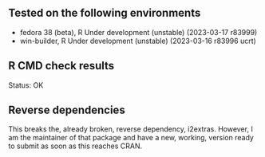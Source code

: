## Tested on the following environments
* fedora 38 (beta), R Under development (unstable) (2023-03-17 r83999)
* win-builder, R Under development (unstable) (2023-03-16 r83996 ucrt)

## R CMD check results
Status: OK

## Reverse dependencies
This breaks the, already broken, reverse dependency, i2extras. However, I am the maintainer of that package and have a new, working, version ready to submit as soon as this reaches CRAN.
